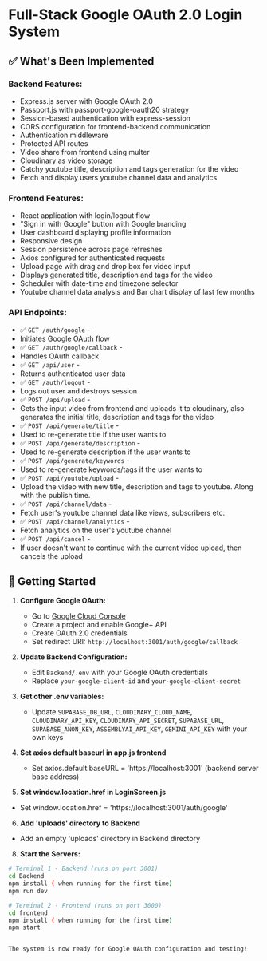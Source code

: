 # Full-Stack Google OAuth 2.0 Login System

## ✅ What's Been Implemented

### Backend Features:
- Express.js server with Google OAuth 2.0
- Passport.js with passport-google-oauth20 strategy
- Session-based authentication with express-session
- CORS configuration for frontend-backend communication
- Authentication middleware
- Protected API routes
- Video share from frontend using multer
- Cloudinary as video storage
- Catchy youtube title, description and tags generation for the video
- Fetch and display users youtube channel data and analytics

### Frontend Features:
- React application with login/logout flow
- "Sign in with Google" button with Google branding
- User dashboard displaying profile information
- Responsive design
- Session persistence across page refreshes
- Axios configured for authenticated requests
- Upload page with drag and drop box for video input
- Displays generated title, description and tags for the video
- Scheduler with date-time and timezone selector
- Youtube channel data analysis and Bar chart display of last few months

### API Endpoints:
- ✅ `GET /auth/google` -
-    Initiates Google OAuth flow
- ✅ `GET /auth/google/callback` -
-    Handles OAuth callback
- ✅ `GET /api/user` -
-    Returns authenticated user data
- ✅ `GET /auth/logout` -
-    Logs out user and destroys session
- ✅ `POST /api/upload` -
-    Gets the input video from frontend and uploads it to cloudinary, also generates the initial title, description and tags for the video
- ✅ `POST /api/generate/title` -
-    Used to re-generate title if the user wants to
- ✅ `POST /api/generate/description` -
-    Used to re-generate description if the user wants to
- ✅ `POST /api/generate/keywords` -
-    Used to re-generate keywords/tags if the user wants to
- ✅ `POST /api/youtube/upload` -
-    Upload the video with new title, description and tags to youtube. Along with the publish time.
- ✅ `POST /api/channel/data` -
-    Fetch user's youtube channel data like views, subscribers etc.
- ✅ `POST /api/channel/analytics` -
-    Fetch analytics on the user's youtube channel
- ✅ `POST /api/cancel` -
-    If user doesn't want to continue with the current video upload, then cancels the upload

## 🚀 Getting Started

1. **Configure Google OAuth:**
   - Go to [Google Cloud Console](https://console.cloud.google.com/)
   - Create a project and enable Google+ API
   - Create OAuth 2.0 credentials
   - Set redirect URI: `http://localhost:3001/auth/google/callback`

2. **Update Backend Configuration:**
   - Edit `Backend/.env` with your Google OAuth credentials
   - Replace `your-google-client-id` and `your-google-client-secret`

3. **Get other .env variables:**
   - Update `SUPABASE_DB_URL`, `CLOUDINARY_CLOUD_NAME`, `CLOUDINARY_API_KEY`, `CLOUDINARY_API_SECRET`, `SUPABASE_URL`, `SUPABASE_ANON_KEY`, `ASSEMBLYAI_API_KEY`, `GEMINI_API_KEY` with your own keys

4. **Set axios default baseurl in app.js frontend**
   - Set axios.default.baseURL = 'https://localhost:3001' (backend server base address)
 
 5. **Set window.location.href in LoginScreen.js**
   - Set window.location.href = 'https://localhost:3001/auth/google'

 6. **Add 'uploads' directory to Backend**
   - Add an empty 'uploads' directory in Backend directory 
 
 8. **Start the Servers:**
   ```bash
   # Terminal 1 - Backend (runs on port 3001)
   cd Backend
   npm install ( when running for the first time)
   npm run dev
   
   # Terminal 2 - Frontend (runs on port 3000)
   cd frontend
   npm install ( when running for the first time)
   npm start
   

The system is now ready for Google OAuth configuration and testing!
